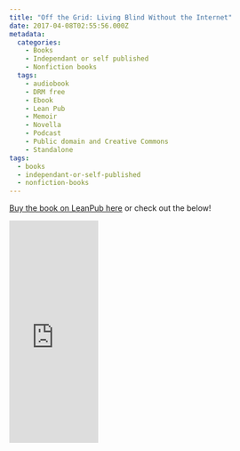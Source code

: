 ```yaml
---
title: "Off the Grid: Living Blind Without the Internet"
date: 2017-04-08T02:55:56.000Z
metadata:
  categories:
    - Books
    - Independant or self published
    - Nonfiction books
  tags:
    - audiobook
    - DRM free
    - Ebook
    - Lean Pub
    - Memoir
    - Novella
    - Podcast
    - Public domain and Creative Commons
    - Standalone
tags:
  - books
  - independant-or-self-published
  - nonfiction-books
---
```


[Buy the book on LeanPub here](https://leanpub.com/otg/) or check out the below!

<iframe loading="lazy" width="160" height="400" src="https://leanpub.com/otg/embed" frameborder="0" allowtransparency="true"></iframe>
